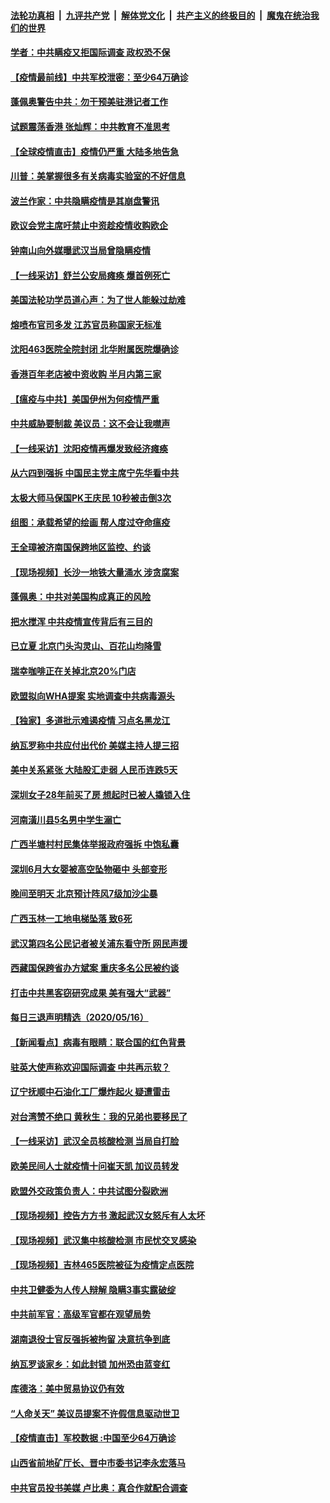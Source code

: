 ####  [法轮功真相](../../../../basic/blob/master/README.md?t=05180901) &nbsp;|&nbsp; [九评共产党](../../../../9ping.md/blob/master/README.md?t=05180901) &nbsp;|&nbsp; [解体党文化](../../../../jtdwh.md/blob/master/README.md?t=05180901)  &nbsp;|&nbsp; [共产主义的终极目的](../../../../gczydzjmd.md/blob/master/README.md?t=05180901) &nbsp;|&nbsp; [魔鬼在统治我们的世界](../../../../mgztzwmdsj.md/blob/master/README.md?t=05180901) 

#### [学者：中共瞒疫又拒国际调查 政权恐不保](../pages/nsc413/n12099710.md?t=05180901) 

#### [【疫情最前线】中共军校泄密：至少64万确诊](../pages/nsc413/n12116661.md?t=05180901) 

#### [蓬佩奥警告中共：勿干预美驻港记者工作](../pages/nsc413/n12116878.md?t=05180901) 

#### [试题震荡香港 张灿辉：中共教育不准思考](../pages/nsc413/n12116869.md?t=05180901) 

#### [【全球疫情直击】疫情仍严重 大陆多地告急](../pages/nsc413/n12116326.md?t=05180901) 

#### [川普：美掌握很多有关病毒实验室的不好信息](../pages/nsc413/n12116772.md?t=05180901) 

#### [波兰作家：中共隐瞒疫情是其崩盘警讯](../pages/nsc413/n12116706.md?t=05180901) 

#### [欧议会党主席吁禁止中资趁疫情收购欧企](../pages/nsc413/n12116773.md?t=05180901) 

#### [钟南山向外媒曝武汉当局曾隐瞒疫情](../pages/nsc413/n12116697.md?t=05180901) 

#### [【一线采访】舒兰公安局瘫痪 爆首例死亡](../pages/nsc413/n12116520.md?t=05180901) 

#### [美国法轮功学员道心声：为了世人能躲过劫难](../pages/nsc413/n12116667.md?t=05180901) 

#### [熔喷布官司多发 江苏官员称国家无标准](../pages/nsc413/n12116641.md?t=05180901) 

#### [沈阳463医院全院封闭 北华附属医院爆确诊](../pages/nsc413/n12116595.md?t=05180901) 

#### [香港百年老店被中资收购 半月内第三家](../pages/nsc413/n12116467.md?t=05180901) 

#### [【瘟疫与中共】美国伊州为何疫情严重](../pages/nsc413/n12116483.md?t=05180901) 

#### [中共威胁要制裁 美议员：这不会让我噤声](../pages/nsc413/n12116518.md?t=05180901) 

#### [【一线采访】沈阳疫情再爆发致经济瘫痪](../pages/nsc413/n12115821.md?t=05180901) 

#### [从六四到强拆 中国民主党主席宁先华看中共](../pages/nsc413/n12115482.md?t=05180901) 

#### [太极大师马保国PK王庆民 10秒被击倒3次](../pages/nsc413/n12116387.md?t=05180901) 

#### [组图：承载希望的绘画 帮人度过夺命瘟疫](../pages/nsc413/n12115569.md?t=05180901) 

#### [王全璋被济南国保跨地区监控、约谈](../pages/nsc413/n12116372.md?t=05180901) 

#### [【现场视频】长沙一地铁大量涌水 涉贪腐案](../pages/nsc413/n12115992.md?t=05180901) 

#### [蓬佩奥：中共对美国构成真正的风险](../pages/nsc413/n12116357.md?t=05180901) 


#### [把水搅浑 中共疫情宣传背后有三目的](../pages/nsc413/n12115408.md?t=05180901) 

#### [已立夏 北京门头沟灵山、百花山均降雪](../pages/nsc413/n12116287.md?t=05180901) 

#### [瑞幸咖啡正在关掉北京20%门店](../pages/nsc413/n12115995.md?t=05180901) 

#### [欧盟拟向WHA提案 实地调查中共病毒源头](../pages/nsc413/n12115439.md?t=05180901) 

#### [【独家】多道批示难遏疫情 习点名黑龙江](../pages/nsc413/n12115296.md?t=05180901) 

#### [纳瓦罗称中共应付出代价 美媒主持人提三招](../pages/nsc413/n12115389.md?t=05180901) 

#### [美中关系紧张 大陆股汇走弱 人民币连跌5天](../pages/nsc413/n12115597.md?t=05180901) 

#### [深圳女子28年前买了房 想起时已被人撬锁入住](../pages/nsc413/n12115981.md?t=05180901) 

#### [河南潢川县5名男中学生溺亡](../pages/nsc413/n12115994.md?t=05180901) 

#### [广西半塘村村民集体举报政府强拆 中饱私囊](../pages/nsc413/n12114671.md?t=05180901) 

#### [深圳6月大女婴被高空坠物砸中 头部变形](../pages/nsc413/n12115987.md?t=05180901) 

#### [晚间至明天 北京预计阵风7级加沙尘暴](../pages/nsc413/n12115926.md?t=05180901) 

#### [广西玉林一工地电梯坠落 致6死](../pages/nsc413/n12112098.md?t=05180901) 

#### [武汉第四名公民记者被关浦东看守所 网民声援](../pages/nsc413/n12115843.md?t=05180901) 

#### [西藏国保跨省办方斌案 重庆多名公民被约谈](../pages/nsc413/n12115518.md?t=05180901) 

#### [打击中共黑客窃研究成果 美有强大“武器”](../pages/nsc413/n12110521.md?t=05180901) 

#### [每日三退声明精选（2020/05/16）](../pages/nsc413/n12115420.md?t=05180901) 

#### [【新闻看点】病毒有眼睛：联合国的红色背景](../pages/nsc413/n12115092.md?t=05180901) 

#### [驻英大使声称欢迎国际调查 中共再示软？](../pages/nsc413/n12115302.md?t=05180901) 

#### [辽宁抚顺中石油化工厂爆炸起火 疑遭雷击](../pages/nsc413/n12115099.md?t=05180901) 

#### [对台湾赞不绝口 黄秋生：我的兄弟也要移民了](../pages/nsc413/n12115144.md?t=05180901) 

#### [【一线采访】武汉全员核酸检测 当局自打脸](../pages/nsc413/n12115138.md?t=05180901) 

#### [欧美民间人士就疫情十问崔天凯 加议员转发](../pages/nsc413/n12115226.md?t=05180901) 

#### [欧盟外交政策负责人：中共试图分裂欧洲](../pages/nsc413/n12115131.md?t=05180901) 

#### [【现场视频】控告方方书 激起武汉女怒斥有人太坏](../pages/nsc413/n12115147.md?t=05180901) 

#### [【现场视频】武汉集中核酸检测 市民忧交叉感染](../pages/nsc413/n12114952.md?t=05180901) 

#### [【现场视频】吉林465医院被征为疫情定点医院](../pages/nsc413/n12114982.md?t=05180901) 

#### [中共卫健委为人传人辩解 隐瞒3事实露破绽](../pages/nsc413/n12108041.md?t=05180901) 

#### [中共前军官：高级军官都在观望局势](../pages/nsc413/n12114951.md?t=05180901) 

#### [湖南退役士官反强拆被拘留 决意抗争到底](../pages/nsc413/n12115006.md?t=05180901) 

#### [纳瓦罗谈家乡：如此封锁 加州恐由蓝变红](../pages/nsc413/n12114760.md?t=05180901) 

#### [库德洛：美中贸易协议仍有效](../pages/nsc413/n12114866.md?t=05180901) 

#### [“人命关天” 美议员提案不许假信息驱动世卫](../pages/nsc413/n12114792.md?t=05180901) 

#### [【疫情直击】军校数据 :中国至少64万确诊](../pages/nsc413/n12114594.md?t=05180901) 

#### [山西省前地矿厅长、晋中市委书记李永宏落马](../pages/nsc413/n12114641.md?t=05180901) 

#### [中共官员投书美媒 卢比奥：真合作就配合调查](../pages/nsc413/n12114709.md?t=05180901) 

